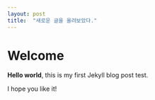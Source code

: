 ```yaml
---
layout: post
title:  "새로운 글을 올려보았다."
---
```


# Welcome

**Hello world**, this is my first Jekyll blog post test.

I hope you like it!
